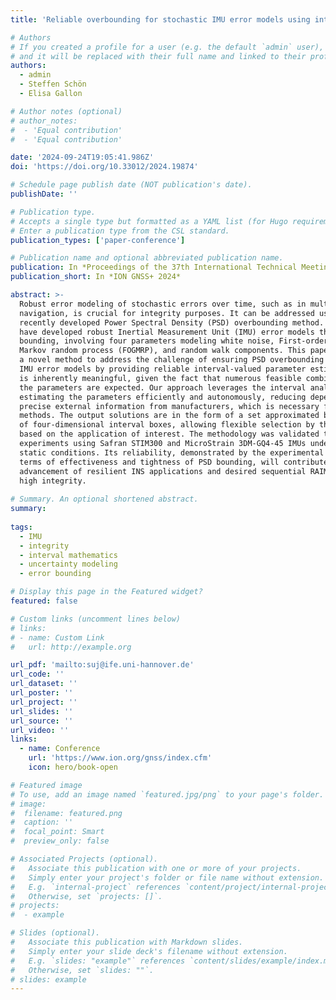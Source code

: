 ```yaml
---
title: 'Reliable overbounding for stochastic IMU error models using interval analysis'

# Authors
# If you created a profile for a user (e.g. the default `admin` user), write the username (folder name) here
# and it will be replaced with their full name and linked to their profile.
authors:
  - admin
  - Steffen Schön
  - Elisa Gallon

# Author notes (optional)
# author_notes:
#  - 'Equal contribution'
#  - 'Equal contribution'

date: '2024-09-24T19:05:41.986Z'
doi: 'https://doi.org/10.33012/2024.19874'

# Schedule page publish date (NOT publication's date).
publishDate: ''

# Publication type.
# Accepts a single type but formatted as a YAML list (for Hugo requirements).
# Enter a publication type from the CSL standard.
publication_types: ['paper-conference']

# Publication name and optional abbreviated publication name.
publication: In *Proceedings of the 37th International Technical Meeting of the Satellite Division of The Institute of Navigation*
publication_short: In *ION GNSS+ 2024*

abstract: >-
  Robust error modeling of stochastic errors over time, such as in multisensory 
  navigation, is crucial for integrity purposes. It can be addressed using the 
  recently developed Power Spectral Density (PSD) overbounding method. Prior works 
  have developed robust Inertial Measurement Unit (IMU) error models through PSD 
  bounding, involving four parameters modeling white noise, First-order Gauss 
  Markov random process (FOGMRP), and random walk components. This paper presents 
  a novel method to address the challenge of ensuring PSD overbounding for stochastic 
  IMU error models by providing reliable interval-valued parameter estimates. This 
  is inherently meaningful, given the fact that numerous feasible combinations of 
  the parameters are expected. Our approach leverages the interval analysis method, 
  estimating the parameters efficiently and autonomously, reducing dependency on 
  precise external information from manufacturers, which is necessary for existing 
  methods. The output solutions are in the form of a set approximated by a number 
  of four-dimensional interval boxes, allowing flexible selection by the users 
  based on the application of interest. The methodology was validated through 
  experiments using Safran STIM300 and MicroStrain 3DM-GQ4-45 IMUs under controlled, 
  static conditions. Its reliability, demonstrated by the experimental results in 
  terms of effectiveness and tightness of PSD bounding, will contribute to the 
  advancement of resilient INS applications and desired sequential RAIM to ensure 
  high integrity.
  
# Summary. An optional shortened abstract.
summary: 
  
tags:
  - IMU
  - integrity
  - interval mathematics
  - uncertainty modeling
  - error bounding

# Display this page in the Featured widget?
featured: false

# Custom links (uncomment lines below)
# links:
# - name: Custom Link
#   url: http://example.org

url_pdf: 'mailto:suj@ife.uni-hannover.de'
url_code: ''
url_dataset: ''
url_poster: ''
url_project: ''
url_slides: ''
url_source: ''
url_video: ''
links:
  - name: Conference
    url: 'https://www.ion.org/gnss/index.cfm'
    icon: hero/book-open

# Featured image
# To use, add an image named `featured.jpg/png` to your page's folder.
# image:
#  filename: featured.png
#  caption: ''
#  focal_point: Smart
#  preview_only: false

# Associated Projects (optional).
#   Associate this publication with one or more of your projects.
#   Simply enter your project's folder or file name without extension.
#   E.g. `internal-project` references `content/project/internal-project/index.md`.
#   Otherwise, set `projects: []`.
# projects:
#  - example

# Slides (optional).
#   Associate this publication with Markdown slides.
#   Simply enter your slide deck's filename without extension.
#   E.g. `slides: "example"` references `content/slides/example/index.md`.
#   Otherwise, set `slides: ""`.
# slides: example
---
```

